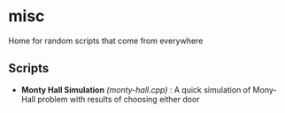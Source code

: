 # misc
Home for random scripts that come from everywhere

## Scripts ##
   * **Monty Hall Simulation** *(monty-hall.cpp)* : A quick simulation of Mony-Hall problem with results of choosing either door 
